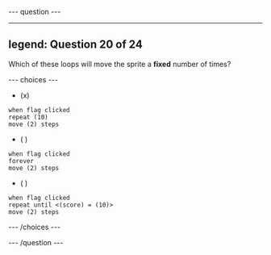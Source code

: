 --- question ---

---
legend: Question 20 of 24
---

Which of these loops will move the sprite a **fixed** number of times?

--- choices ---

- (x) 
```blocks3
when flag clicked
repeat (10)
move (2) steps
```
  
- ( ) 
```blocks3
when flag clicked
forever
move (2) steps
```

- ( ) 
```blocks3
when flag clicked
repeat until <(score) = (10)>
move (2) steps
```

--- /choices ---

--- /question ---
